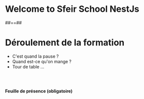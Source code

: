 <!-- .slide: class="first-slide" sfeir-level="1" sfeir-techno="NestJs" -->

# Welcome to Sfeir School NestJs

##==##

# Déroulement de la formation

-   C'est quand la pause ?<br/>
-   Quand est-ce qu'on mange ?<br/>
-   Tour de table ...

<br/><br/>

**Feuille de présence (obligatoire)**

<!-- .element: class="center" -->

